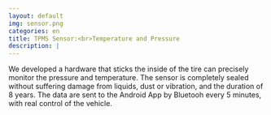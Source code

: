 ```yaml
---
layout: default
img: sensor.png
categories: en
title: TPMS Sensor:<br>Temperature and Pressure
description: |
---
```

  We developed a hardware that sticks the inside of the tire can precisely monitor the pressure and temperature. 
  The sensor is completely sealed without suffering damage from liquids, dust or vibration, and the duration of 8 years. 
  The data are sent to the Android App by Bluetooh every 5 minutes, with real control of the vehicle.